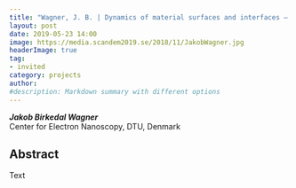 ```yaml
---
title: "Wagner, J. B. | Dynamics of material surfaces and interfaces – the good, the bad and the electron beam"
layout: post
date: 2019-05-23 14:00
image: https://media.scandem2019.se/2018/11/JakobWagner.jpg
headerImage: true
tag:
- invited
category: projects
author:
#description: Markdown summary with different options
---
```


_**Jakob Birkedal Wagner**_<br/>
Center for Electron Nanoscopy, DTU, Denmark<br/>

## Abstract

 Text<br/>
